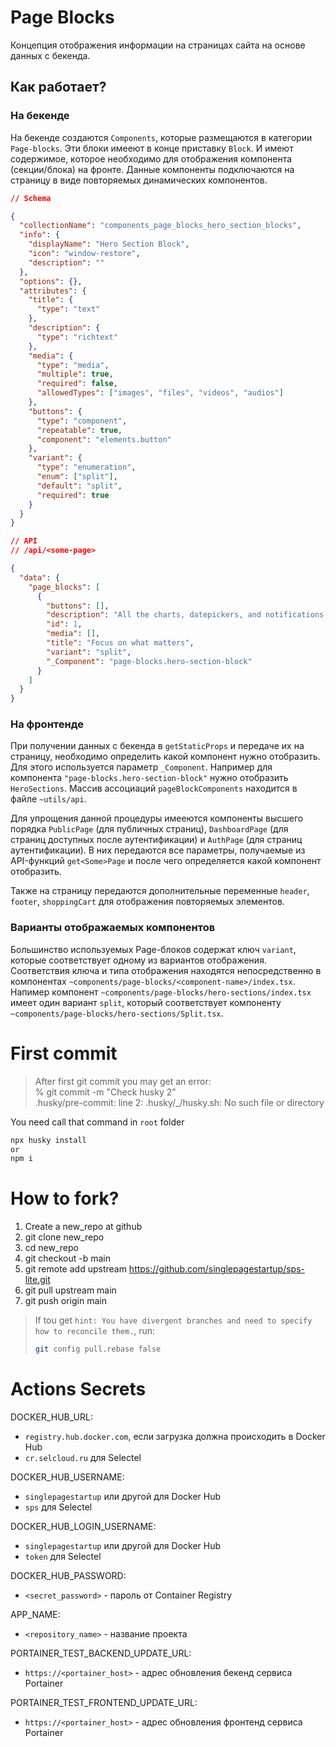 # Page Blocks

Концепция отображения информации на страницах сайта на основе данных с бекенда.

## Как работает?

### На бекенде

На бекенде создаются `Components`, которые размещаются в категории `Page-blocks`. Эти блоки имееют в конце приставку `Block`. И имеют содержимое, которое необходимо для отображения компонента (секции/блока) на фронте. Данные компоненты подключаются на страницу в виде повторяемых динамических компонентов.

```json
// Schema

{
  "collectionName": "components_page_blocks_hero_section_blocks",
  "info": {
    "displayName": "Hero Section Block",
    "icon": "window-restore",
    "description": ""
  },
  "options": {},
  "attributes": {
    "title": {
      "type": "text"
    },
    "description": {
      "type": "richtext"
    },
    "media": {
      "type": "media",
      "multiple": true,
      "required": false,
      "allowedTypes": ["images", "files", "videos", "audios"]
    },
    "buttons": {
      "type": "component",
      "repeatable": true,
      "component": "elements.button"
    },
    "variant": {
      "type": "enumeration",
      "enum": ["split"],
      "default": "split",
      "required": true
    }
  }
}
```

```json
// API
// /api/<some-page>

{
  "data": {
    "page_blocks": [
      {
        "buttons": [],
        "description": "All the charts, datepickers, and notifications in the world can't beat checking off some items on a paper card.",
        "id": 1,
        "media": [],
        "title": "Focus on what matters",
        "variant": "split",
        "_Component": "page-blocks.hero-section-block"
      }
    ]
  }
}
```

### На фронтенде

При получении данных с бекенда в `getStaticProps` и передаче их на страницу, необходимо определить какой компонент нужно отобразить. Для этого используется параметр `_Component`. Например для компонента `"page-blocks.hero-section-block"` нужно отобразить `HeroSections`. Массив ассоциаций `pageBlockComponents` находится в файле `~utils/api`.

Для упрощения данной процедуры имееются компоненты высшего порядка `PublicPage` (для публичных страниц), `DashboardPage` (для страниц доступных после аутентификации) и `AuthPage` (для страниц аутентификации). В них передаются все параметры, получаемые из API-функций `get<Some>Page` и после чего определяется какой компонент отобразить.

Также на страницу передаются дополнительные переменные `header`, `footer`, `shoppingCart` для отображения повторяемых элементов.

### Варианты отображаемых компонентов

Большинство используемых Page-блоков содержат ключ `variant`, которые соответствует одному из вариантов отображения. Соответствия ключа и типа отображения находятся непосредственно в компонентах `~components/page-blocks/<component-name>/index.tsx`. Напимер компонент `~components/page-blocks/hero-sections/index.tsx` имеет один вариант `split`, который соответствует компоненту `~components/page-blocks/hero-sections/Split.tsx`.

# First commit

> After first git commit you may get an error: \
> % git commit -m "Check husky 2" \
> .husky/pre-commit: line 2: .husky/\_/husky.sh: No such file or directory

You need call that command in `root` folder

```bash
npx husky install
or
npm i
```

# How to fork?

1. Create a new_repo at github
2. git clone new_repo
3. cd new_repo
4. git checkout -b main
5. git remote add upstream https://github.com/singlepagestartup/sps-lite.git
6. git pull upstream main
7. git push origin main

> If tou get `hint: You have divergent branches and need to specify how to reconcile them.`, run:
>
> ```bash
> git config pull.rebase false
> ```

# Actions Secrets

DOCKER_HUB_URL:

- `registry.hub.docker.com`, если загрузка должна происходить в Docker Hub
- `cr.selcloud.ru` для Selectel

DOCKER_HUB_USERNAME:

- `singlepagestartup` или другой для Docker Hub
- `sps` для Selectel

DOCKER_HUB_LOGIN_USERNAME:

- `singlepagestartup` или другой для Docker Hub
- `token` для Selectel

DOCKER_HUB_PASSWORD:

- `<secret_password>` - пароль от Container Registry

APP_NAME:

- `<repository_name>` - название проекта

PORTAINER_TEST_BACKEND_UPDATE_URL:

- `https://<portainer_host>` - адрес обновления бекенд сервиса Portainer

PORTAINER_TEST_FRONTEND_UPDATE_URL:

- `https://<portainer_host>` - адрес обновления фронтенд сервиса Portainer

